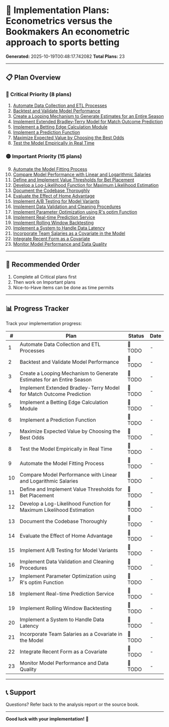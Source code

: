 # 🚀 Implementation Plans: Econometrics versus the Bookmakers An econometric approach to sports betting

**Generated:** 2025-10-19T00:48:17.742082
**Total Plans:** 23

---

## 📋 Plan Overview

### 🔴 Critical Priority (8 plans)

1. [Automate Data Collection and ETL Processes](01_Automate_Data_Collection_and_ETL_Processes.md)
2. [Backtest and Validate Model Performance](02_Backtest_and_Validate_Model_Performance.md)
3. [Create a Looping Mechanism to Generate Estimates for an Entire Season](03_Create_a_Looping_Mechanism_to_Generate_Estimates_for_an_Entire_Season.md)
4. [Implement Extended Bradley-Terry Model for Match Outcome Prediction](04_Implement_Extended_Bradley-Terry_Model_for_Match_Outcome_Prediction.md)
5. [Implement a Betting Edge Calculation Module](05_Implement_a_Betting_Edge_Calculation_Module.md)
6. [Implement a Prediction Function](06_Implement_a_Prediction_Function.md)
7. [Maximize Expected Value by Choosing the Best Odds](07_Maximize_Expected_Value_by_Choosing_the_Best_Odds.md)
8. [Test the Model Empirically in Real Time](08_Test_the_Model_Empirically_in_Real_Time.md)

### 🟡 Important Priority (15 plans)

9. [Automate the Model Fitting Process](09_Automate_the_Model_Fitting_Process.md)
10. [Compare Model Performance with Linear and Logarithmic Salaries](10_Compare_Model_Performance_with_Linear_and_Logarithmic_Salaries.md)
11. [Define and Implement Value Thresholds for Bet Placement](11_Define_and_Implement_Value_Thresholds_for_Bet_Placement.md)
12. [Develop a Log-Likelihood Function for Maximum Likelihood Estimation](12_Develop_a_Log-Likelihood_Function_for_Maximum_Likelihood_Estimation.md)
13. [Document the Codebase Thoroughly](13_Document_the_Codebase_Thoroughly.md)
14. [Evaluate the Effect of Home Advantage](14_Evaluate_the_Effect_of_Home_Advantage.md)
15. [Implement A/B Testing for Model Variants](15_Implement_AB_Testing_for_Model_Variants.md)
16. [Implement Data Validation and Cleaning Procedures](16_Implement_Data_Validation_and_Cleaning_Procedures.md)
17. [Implement Parameter Optimization using R's optim Function](17_Implement_Parameter_Optimization_using_Rs_optim_Function.md)
18. [Implement Real-time Prediction Service](18_Implement_Real-time_Prediction_Service.md)
19. [Implement Rolling Window Backtesting](19_Implement_Rolling_Window_Backtesting.md)
20. [Implement a System to Handle Data Latency](20_Implement_a_System_to_Handle_Data_Latency.md)
21. [Incorporate Team Salaries as a Covariate in the Model](21_Incorporate_Team_Salaries_as_a_Covariate_in_the_Model.md)
22. [Integrate Recent Form as a Covariate](22_Integrate_Recent_Form_as_a_Covariate.md)
23. [Monitor Model Performance and Data Quality](23_Monitor_Model_Performance_and_Data_Quality.md)

---

## 🎯 Recommended Order

1. Complete all Critical plans first
2. Then work on Important plans
3. Nice-to-Have items can be done as time permits

---

## 📊 Progress Tracker

Track your implementation progress:

| # | Plan | Status | Date |
|---|------|--------|------|
| 1 | Automate Data Collection and ETL Processes | 🔲 TODO | - |
| 2 | Backtest and Validate Model Performance | 🔲 TODO | - |
| 3 | Create a Looping Mechanism to Generate Estimates for an Entire Season | 🔲 TODO | - |
| 4 | Implement Extended Bradley-Terry Model for Match Outcome Prediction | 🔲 TODO | - |
| 5 | Implement a Betting Edge Calculation Module | 🔲 TODO | - |
| 6 | Implement a Prediction Function | 🔲 TODO | - |
| 7 | Maximize Expected Value by Choosing the Best Odds | 🔲 TODO | - |
| 8 | Test the Model Empirically in Real Time | 🔲 TODO | - |
| 9 | Automate the Model Fitting Process | 🔲 TODO | - |
| 10 | Compare Model Performance with Linear and Logarithmic Salaries | 🔲 TODO | - |
| 11 | Define and Implement Value Thresholds for Bet Placement | 🔲 TODO | - |
| 12 | Develop a Log-Likelihood Function for Maximum Likelihood Estimation | 🔲 TODO | - |
| 13 | Document the Codebase Thoroughly | 🔲 TODO | - |
| 14 | Evaluate the Effect of Home Advantage | 🔲 TODO | - |
| 15 | Implement A/B Testing for Model Variants | 🔲 TODO | - |
| 16 | Implement Data Validation and Cleaning Procedures | 🔲 TODO | - |
| 17 | Implement Parameter Optimization using R's optim Function | 🔲 TODO | - |
| 18 | Implement Real-time Prediction Service | 🔲 TODO | - |
| 19 | Implement Rolling Window Backtesting | 🔲 TODO | - |
| 20 | Implement a System to Handle Data Latency | 🔲 TODO | - |
| 21 | Incorporate Team Salaries as a Covariate in the Model | 🔲 TODO | - |
| 22 | Integrate Recent Form as a Covariate | 🔲 TODO | - |
| 23 | Monitor Model Performance and Data Quality | 🔲 TODO | - |

---

## 📞 Support

Questions? Refer back to the analysis report or the source book.

---

**Good luck with your implementation!** 🚀
